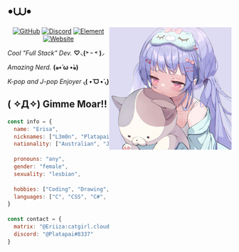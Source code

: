 
# •⩊•
<img align='right' src="https://raw.githubusercontent.com/L3m0n-Cao/L3m0n-Cao/main/pfpgh.jpg" width="275">
<p align="center">
  <a href="https://github.com/L3m0n-Cao" target="_blank"><img alt="GitHub" src="https://img.shields.io/badge/-@L3m0n--Cao-181717?style=flat-square&logo=GitHub&logoColor=white"></a>
  <a href="https://discord.com/users/1030414034484342844" target="_blank"><img alt="Discord" src="https://img.shields.io/badge/-@Platapai-5865f2?style=flat-square&logo=Discord&logoColor=white"></a>
  <a href="https://m.platapai.gay" target="_blank"><img alt="Element" src="https://img.shields.io/badge/-@Eriiza:catgirl.cloud-0dbd8b?style=flat-square&logo=element&logoColor=white"></a>
  <a href="https://platapai.com" target="_blank"><img alt="Website" src="https://img.shields.io/badge/-platapai.com-004d63?style=flat-square&logo=cloudflarepages&logoColor=white"></a>
</p>

*Cool "Full Stack" Dev.* **♡⸜(˃ ᵕ ˂ )⸝**

*Amazing Nerd.* **(๑•́ ω •̀๑)**

*K-pop and J-pop Enjoyer* **৻(  •̀ ᗜ •́  ৻)**

## __( ✧Д✧) Gimme Moar!!__
```javascript
const info = {
  name: "Erisa",
  nicknames: ["L3m0n", "Platapai"],
  nationality: ["Australian", "Japanese", "Vietnamese"],

  pronouns: "any",
  gender: "female",
  sexuality: "lesbian",

  hobbies: ["Coding", "Drawing", "Editing", "Music", "Photography"],
  languages: ["C", "CSS", "C#", "C++", "HTML", "Java", "Javascript", "Lua", "Python", "Ruby", "Rust", "Typescript"]
}

const contact = {
  matrix: "@Eriiza:catgirl.cloud",
  discord: "@Platapai#8337"
}
```
